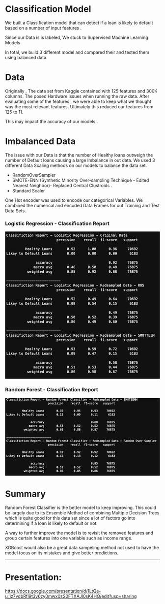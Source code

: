 # Classification Model

We built a Classification model that can detect if a loan is likely to default based on a number of input features . 

Since our Data is is labeled, We stuck to Supervised Machine Learning Models 

In total, we build 3 different model and compared their and tested them using balanced data. 

# Data

Originally , The data set from Kaggle contained with 125 features and 300K columns. The posed Hardware issues when running the raw data. After evaluating some of the features , we were able to keep what we thought was the most relevant features. Ultimately this reduced our features from 125 to 11. 

This may impact the accuracy of our models .


# Imbalanced Data 

The issue with our Data is that the number of Healthy loans outweigh the number of Default loans causing a large Imbalance in out data. We used 3 different Data Scaling methods on our models to balance the data set. 

* RandomOverSampler
* SMOTE-ENN (Synthetic Minority Over-sampling Technique - Edited Nearest Neighbor)- Replaced Central Clustroids . 
* Standard Scaler 

One Hot encoder was used to encode our categorical Variables. We combined the numerical and encoded Data Frames for out Training and Test Data Sets.

### Logistic Regression - Classification Report

![alt=""](Images/Logistic_Regression-Classification_Report.png)

### Random Forest - Classification Report 

![alt=""](Images/Random_Forest_Classifier-Classification_report.png)

# Summary 

Random Forest Classifier is the better model to keep improving.
This could be largely due to its Ensemble Method of combining Multiple Decision Trees which is quite good for this data set since a lot of factors go into determining if a loan is likely to default or not. 

A way to further improve the model is to revisit the removed features and group certain features into one variable such as income range.

XGBoost would also be a great data sampeling method not used to have the model focus on its mistakes and give better predictions. 


----------------------------------------------------------------------------------------------------------

# Presentation:
https://docs.google.com/presentation/d/1LtQe-u_1z7vdbRfI9t3v6zy0mwx0zS0FTXAJl0sK4HQ/edit?usp=sharing
